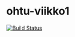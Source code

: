 # ohtu-viikko1

[![Build Status](https://travis-ci.org/EssKayz/ohtu-viikko1.svg?branch=master)](https://travis-ci.org/EssKayz/ohtu-viikko1)
